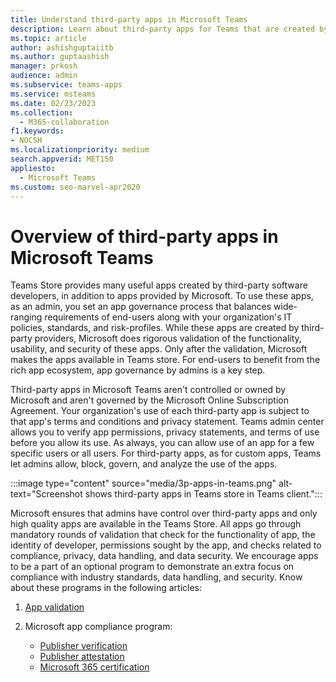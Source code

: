 ```yaml
---
title: Understand third-party apps in Microsoft Teams
description: Learn about third-party apps for Teams that are created by app developer and by Microsoft partners.
ms.topic: article
author: ashishguptaiitb
ms.author: guptaashish
manager: prkosh
audience: admin
ms.subservice: teams-apps
ms.service: msteams
ms.date: 02/23/2023
ms.collection: 
  - M365-collaboration
f1.keywords:
- NOCSH
ms.localizationpriority: medium
search.appverid: MET150
appliesto: 
  - Microsoft Teams
ms.custom: seo-marvel-apr2020
---
```

# Overview of third-party apps in Microsoft Teams

Teams Store provides many useful apps created by third-party software developers, in addition to apps provided by Microsoft. To use these apps, as an admin, you set an app governance process that balances wide-ranging requirements of end-users along with your organization's IT policies, standards, and risk-profiles. While these apps are created by third-party providers, Microsoft does rigorous validation of the functionality, usability, and security of these apps. Only after the validation, Microsoft makes the apps available in Teams store. For end-users to benefit from the rich app ecosystem, app governance by admins is a key step.

Third-party apps in Microsoft Teams aren't controlled or owned by Microsoft and aren't governed by the Microsoft Online Subscription Agreement. Your organization's use of each third-party app is subject to that app's terms and conditions and privacy statement. Teams admin center allows you to verify app permissions, privacy statements, and terms of use before you allow its use. As always, you can allow use of an app for a few specific users or all users. For third-party apps, as for custom apps, Teams let admins allow, block, govern, and analyze the use of the apps.

:::image type="content" source="media/3p-apps-in-teams.png" alt-text="Screenshot shows third-party apps in Teams store in Teams client.":::

Microsoft ensures that admins have control over third-party apps and only high quality apps are available in the Teams Store. All apps go through mandatory rounds of validation that check for the functionality of app, the identity of developer, permissions sought by the app, and checks related to compliance, privacy, data handling, and data security. We encourage apps to be a part of an optional program to demonstrate an extra focus on compliance with industry standards, data handling, and security. Know about these programs in the following articles:

1. [App validation](overview-of-app-validation.md#app-validation-and-testing)

1. Microsoft app compliance program:

   - [Publisher verification](overview-of-app-certification.md#publisher-verification)
   - [Publisher attestation](overview-of-app-certification.md#publisher-attestation)
   - [Microsoft 365 certification](overview-of-app-certification.md#microsoft-365-certification)
